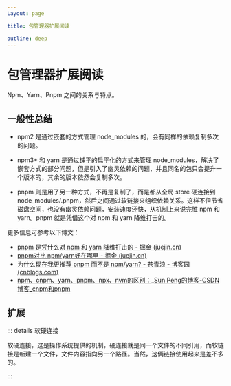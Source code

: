 ```yaml
---
Layout: page

title: 包管理器扩展阅读

outline: deep
---
```


# 包管理器扩展阅读

Npm、Yarn、Pnpm 之间的关系与特点。

## 一般性总结

- npm2 是通过嵌套的方式管理 node_modules 的，会有同样的依赖复制多次的问题。

- npm3+ 和 yarn 是通过铺平的扁平化的方式来管理 node_modules，解决了嵌套方式的部分问题，但是引入了幽灵依赖的问题，并且同名的包只会提升一个版本的，其余的版本依然会复制多次。

- pnpm 则是用了另一种方式，不再是复制了，而是都从全局 store 硬连接到 node_modules/.pnpm，然后之间通过软链接来组织依赖关系。这样不但节省磁盘空间，也没有幽灵依赖问题，安装速度还快，从机制上来说完胜 npm 和 yarn。pnpm 就是凭借这个对 npm 和 yarn 降维打击的。

更多信息可参考以下博文：

- [pnpm 是凭什么对 npm 和 yarn 降维打击的 - 掘金 (juejin.cn)](https://juejin.cn/post/7127295203177676837)
- [pnpm对比 npm/yarn好在哪里 - 掘金 (juejin.cn)](https://juejin.cn/post/7047556067877716004)
- [为什么现在我更推荐 pnpm 而不是 npm/yarn? - 苍青浪 - 博客园 (cnblogs.com)](https://www.cnblogs.com/cangqinglang/p/14448329.html)
- [npm、cnpm、yarn、pnpm、npx、nvm的区别：_Sun Peng的博客-CSDN博客_cnpm和pnpm](https://blog.csdn.net/weixin_53791978/article/details/122533843)

## 扩展

::: details 软硬连接

软硬连接，这是操作系统提供的机制，硬连接就是同一个文件的不同引用，而软链接是新建一个文件，文件内容指向另一个路径。当然，这俩链接使用起来是差不多的。

:::
